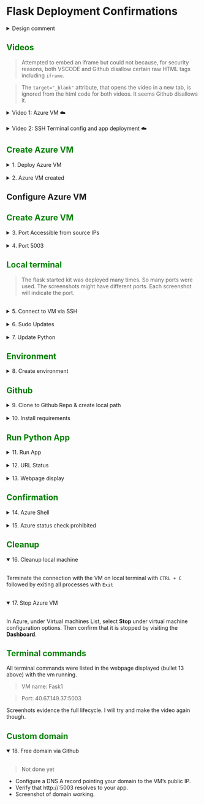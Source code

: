 # Flask Deployment Confirmations

<details>
  <summary>Design comment</summary>  
<br />

> GitHub's Markdown sanitization will strip out colors from H2 headings security reasons. If color was permitted, the readme would have looked like the image below.

![Sudo Updates](flask_images/flask_H2color.png)

</details>

<h2 style="color:Green;">Videos</h2>


> Attempted to embed an iframe but could not because, for security reasons, both VSCODE and Github disallow certain raw HTML tags including `iframe`.

> The `target="_blank"` attribute, that opens the video in a new tab, is ignored from the html code for both videos. It seems Github disallows it.

<details>
  <summary>Video 1: Azure VM ☁️</summary>  
<br />
<div>
  <a href="https://www.loom.com/share/7651ee0f2b9242ae8211d40198849806" target="_blank" style="float: left;">
    <img style="max-width:100px;" src="https://cdn.loom.com/sessions/thumbnails/7651ee0f2b9242ae8211d40198849806-43d290c58ee666d3-full-play.gif" />
  </a>
  <div style="clear: both;"></div>
</div>

<br />

> Though the video was truncated at 5 minutes by loom, it captures the relevant content.

</details>

<br />

<details>
  <summary>Video 2: SSH Terminal config and app deployment ☁️</summary>  
 
Instead of the video the screenshots will showcase the full lifecycle. I will try and attempt to upload the video at somepoint again.

<br />

<div>
  <a href="url" target="_blank" style="float: left;">
    <img style="max-width:100px;" src="img" alt="SSH terminal video comes here"/>
  </a>
  <div style="clear: both;"></div>
</div>
</details>


<h2 style="color:Green;">Create Azure VM</h2>


<details>
  <summary>1. Deploy Azure VM</summary>  
 
<br />

 ![Azure VM deploying](flask_images/0.1_flask1.png)

<br />
</details>

<br />

 <details>
  <summary>2. Azure VM created</summary>  
 
<br />

 ![Azure VM created](flask_images/0.2_AzureVMcreated.png)

<br />
</details>

## Configure Azure VM

<h2 style="color:Green;">Create Azure VM</h2>

<details>
  <summary>3. Port Accessible from source IPs</summary>  

<br />

 ![Portt 22 accessible from source IPs](flask_images/0.3_Azure_port_accessible.png)

</details>
<br />

<details>
  <summary>4. Port 5003</summary>  

<br />

 ![Port 5003 created](flask_images/1Azure5003portcreated.png)

</details>

<h2 style="color:Green;">Local terminal</h2>

> The flask started kit was deployed many times. So many ports were used. The screenshots might have different ports. Each screenshot will indicate the port. 

<br />

<details>
  <summary>5. Connect to VM via SSH</summary>  

<br />

> Fask1 > port: 40.67.149.37

```bash
ssh user@public-ip
```

<br />

![Connect to VM via SSH](flask_images/2connected2VM.png)

</details>

<br />

<details>
  <summary>6. Sudo Updates</summary>  

<br />

> Fask1 > port: 40.67.149.37

```bash
sudo apt update -y
```


![Sudo Updates](flask_images/3updatesuccessful.png)

</details>
<br />

<details>
  <summary>7. Update Python</summary>  

<br />

> Fask1 > port: 40.67.149.37

```bash
pip install python3
```


![Update Python](flask_images/4updatepython.png)

</details>

<h2 style="color:Green;">Environment</h2>

<details>
  <summary>8. Create environment</summary>  

<br />

> Fask1 > port: 40.67.149.37

```bash
python3 -m venv venv
source venv/bin/activate
```

![Create environment](flask_images/5pythonenvironmentset.png)

</details>

<h2 style="color:Green;">Github</h2>

<details>
  <summary>9. Clone to Github Repo & create local path </summary>  

<br />

> Fask1 > port: 40.67.149.37

```bash
git clone repo url
cd folder
```

![Clone to Github Repo](flask_images/6gitclone.png)

</details>

<br />

<details>
  <summary>10. Install requirements </summary>  

<br />

> Fask1 > port: 40.67.149.37

```bash
pip install -r requirements.txt
```

![Install requirements](flask_images/7installflask.png)

</details>

<h2 style="color:Green;">Run Python App</h2>

<details>
  <summary>11. Run App </summary>  

<br />

> Fask1 > port: 40.67.149.37

```bash
python3 flaskapp.py
```

![App Running](flask_images/8apprunning.png)

</details>
<br />

<details>
  <summary>12. URL Status </summary>  

<br />

> This may be from a another deployment iteration.

![URL Status](flask_images/10urlstatuscodes.png)

</details>

<br />

<details>
  <summary>13. Webpage display </summary>  

<br />

> Fask1 > port: 40.67.149.37


```bash
http://<Public-IP>:5003
```


![Webpage display](flask_images/9webpageconfirmationonport500.png)

</details>

<h2 style="color:Green;">Confirmation</h2>

<details>
  <summary>14. Azure Shell</summary>  

<br />

> Fask1 > port: 40.67.149.37

![Connected to Azure shell](flask_images/10.1connectedtoazureshell.png)

</details>

<br />

<details>
  <summary>15. Azure status check prohibited</summary>  

<br />

> Fask1 > port: 40.67.149.37

![Access denied](flask_images/11azureshell_forbiddenaction.png)

</details>

<h2 style="color:Green;">Cleanup</h2>

<details open>
  <summary>16. Cleanup local machine </summary>  

<br />

Terminate the connection with the VM on local terminal with `CTRL + C` followed by exiting all processes with `Exit`

</details>

<br />

<details open>
  <summary>17. Stop Azure VM </summary>  

<br />

In Azure, under Virtual machines List, select **Stop** under virtual machine configuration options. Then confirm that it is stopped by visiting the **Dashboard**.

</details>

<h2 style="color:Green;">Terminal commands</h2>

All terminal commands were listed in the webpage displayed (bullet 13 above) with the vm running. 

> VM name: Fask1

> Port: 40.67.149.37:5003

Screenhots evidence the full lifecycle. I will try and make the video again though.

</details>

<h2 style="color:Green;">Custom domain</h2>

<details open>
  <summary>18. Free domain via Github </summary>  

<br />

> Not done yet

- Configure a DNS A record pointing your domain to the VM’s public IP.
- Verify that http://<yourdomain>:5003 resolves to your app.
- Screenshot of domain working.

<br />
</details>